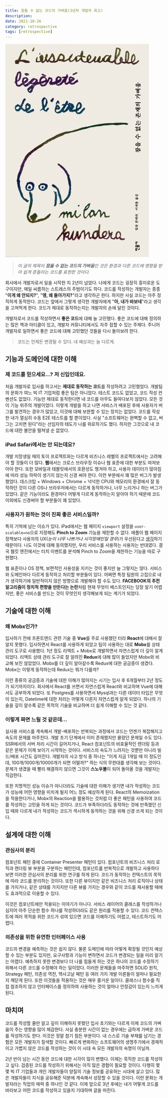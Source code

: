 ```yaml
---
title: 참을 수 없는 코드의 가벼움(3년차 개발자 회고)
description:
date: 2021-10-26
category: retrospective
tags: [retrospective]
---
```


![book-cover](./img/book-cover.jpg "참을 수 없는 존재의 가벼움, 밀란 쿤데라")

> _이 글의 제목이 **참을 수 없는 코드의 가벼움**인 것은 환경과 다른 코드에 영향을 받아 쉽게 흔들리는 코드를 표현한 것이다._

회사에서 개발자로서 일을 시작한 지 2년이 넘었다. 나에게 코드는 굉장히 흥미로운 도구이지만, 매일 씨름하는 스트레스의 주범이기도 하다. 코드를 작성하는 개발자는 종종 "**이게 왜 안되지?**", "**엥, 왜 돌아가지?**"라고 생각하곤 한다. 하지만 사실 코드는 아주 정직하게 동작한다. 코드는 앞에서 그렇게 생각한 개발자에게 "**아, 내가 바보네**"라고 생각을 고쳐먹게 한다. 코드가 제대로 동작하는지는 개발자의 손에 달린 것이다.

개발자로서 코드를 작성하면서 **좋은 코드**에 대해 늘 고민했다. 좋은 코드에 대해 정의하는 많은 책과 아티클이 있고, 개발자 커뮤니티에서도 자주 접할 수 있는 주제다. 주니어 개발자로 일하면서 좋은 코드에 대해 고민했던 것들을 다시 돌아보려 한다.

> 코드는 언제든 변경될 수 있다. 내 예상과는 늘 다르게.

## 기능과 도메인에 대한 이해

### 제 코드를 믿으세요...? 저 신입인데요.

처음 개발자로 입사를 하고서는 **제대로 동작하는 코드**를 작성하려고 고민했었다. 개발팀의 문화가 여느 빅 IT 기업처럼 좋은 팀은 아니었다. 테스트 코드도 없었고, 코드 작성 컨벤션도 없었다. 기능만 제대로 동작한다면 내 코드를 아무도 들여다보지 않았다. 모든 것이 기능 위주의 개발이었다. 이렇게 개발을 하고 나면 서비스가 배포된 후에 사용자가 버그를 발견하는 경우가 많았고, 이것에 대해 보완할 수 있는 장치는 없었다. 코드를 작성한 내가 열심히 수동 E2E 테스트를 할 뿐이었다. 사실 "소프트웨어는 완벽할 수 없고, 버그는 고치면 된다"라는 선임자의 태도가 나를 위로하기도 했다. 하지만 그것으로 내 코드에 대한 불안을 떨쳐낼 순 없었다.

### iPad Safari에서는 안 되는데요?

개발 지망생일 때의 토이 프로젝트와는 다르게 비즈니스 레벨의 프로젝트에서는 고려해야 할 것들이 더 많다. **웹**에서는 크로스 브라우징 이슈나 웹 표준에 대한 부분도 따져보아야 한다. 또한 모바일과 태블릿에서의 호환성도 챙겨야 하고, 사용자 데이터가 많아짐에 따라 성능 하락이 생기지 않는지 신경 써야 한다. 이런 부분에서 꽤 많은 버그가 발생했었다. 데스크탑 + Windows + Chrome + 넉넉한 CPU와 메모리의 환경에서 잘 동작하던 것이 다른 OS나 브라우저에서는 다르게 동작하거나, 너무 느리거나 하는 버그가 있었다. 같은 기능이라도 환경마다 어떻게 다르게 동작하는지 알아야 하기 때문에 코드 이외에도 신경써야 할 부분들이 꽤 있었다.

### 사용자가 원하는 것이 진짜 좋은 서비스일까?

특히 기억에 남는 이슈가 있다. iPad에서는 웹 페이지 `viewport` 설정을 `user-scalable=no`으로 지정해도 **Pinch to Zoom** 기능을 제한할 수 없다. 애플이 웹 페이지 정책보다 사용자의 UX(_눈이 너무 나쁘거나 시각장애인일 경우_)가 우선된다고 [생각](https://webkit.org/blog/7367/new-interaction-behaviors-in-ios-10/)하기 때문이다. 나도 이것에 대해 동의했지만, 우리 서비스를 사용하는 사용자는 반대였다. 결국 웹킷 엔진에서는 터치 이벤트를 분석해 Pinch to Zoom을 제한하는 기능을 따로 구현했다.

웹 표준이나 OS 정책, 보편적인 사용성을 지키는 것이 좋지만 늘 그렇지는 않다. 서비스와 도메인마다 다르게 동작하고 처리할 부분들이 있다. 어쩌면 특정 팀원의 고집으로 내가 생각하기에 일반적이지 않은 방향으로 개발해야 할 수도 있다. **FACEBOOK의 추천 알고리즘이 정치적 편향을 만든다는 논란**처럼 현재 무엇이 베스트인지는 당장 알기 어렵지만, 좋은 서비스를 만드는 것이 무엇인지 생각해보게 되는 계기가 되었다.

## 기술에 대한 이해

### 왜 Mobx인가?

입사하기 전에 프론트엔드 관련 기술 중 **Vue**를 주로 사용했던 터라 **React**에 대해서 잘 알지 못했다. 입사하면서 React를 사용하게 되었고 팀이 사용하는 대로 **Mobx**를 상태 관리 도구로 사용했다. 1년 정도 리액트 + Mobx로 개발하면서 자연스럽게 더 깊이 알게 되었다. 리액트 상태 관리 도구로 잘 알려진 **Redux**에 대해 많이 들었지만 Mobx와 비교해 보진 않았었다. Mobx를 더 깊이 알아갈수록 Redux에 대한 궁금증이 생겼다. Mobx는 이렇게 동작하는데 Redux는 뭐가 다를까?

이런 종류의 궁금증과 기술에 대한 이해가 많아지는 시기는 입사 후 6개월부터 2년 정도가 되기까지이다. 회사에서 React를 쓰면서 자연스럽게 React와 비교하며 Vue에 대해서도 공부하게 되었다. 또 Postgres를 사용하면서 Mysql과는 다른 데이터 타입은 무엇이 있는지, Datetime에 대한 처리는 어떻게 다른지 자연스럽게 알게 되었다. 하나의 기술을 깊이 알수록 같은 목적의 기술을 비교하며 더 쉽게 이해할 수 있는 것 같다.

### 이렇게 짜면 느릴 것 같은데...

실사용 서비스를 계속해서 개발-배포하는 반복되는 과정에서 코드는 언젠가 복잡해지고 속도의 문제를 마주친다. 개발 초기 단계에서 이미 존재했지만 몰랐던 문제일 수도 있다. SSR에서의 서버 처리 시간이 길어지거나, React 컴포넌트의 비효율적인 렌더링 등과 같은 문제가 이제 보이기 시작하는 것이다. 서비스의 속도가 느려지는 것뿐만 아니라 빌드/배포 시간도 길어진다. 개발자의 사고 방식 중 하나는 "이게 지금 1개일 때 이 정도인데, 100개/1000개/10000개가 되면 어떨까?" 하는 식의 무한대를 생각해 보는 것이다. 문제가 생겼을 때 빨리 해결하지 않으면 그것이 **스노우볼**이 되어 돌아올 것을 개발자는 직감한다.

또한 치명적인 성능 이슈가 아니더라도 기술에 대한 이해가 생기면 내가 작성하는 코드가 성능에 어떤 영향을 미치게 될지 어느 정도 예상하게 된다. React의 Memoization을 적용한다거나, Mobx의 Reaction을 활용하는 것처럼 더 좋은 패턴을 사용하여 코드를 작성하는 고민을 하게 되는 것이다. 코드가 부족하더라도 동작하는 것에 만족했던 신입 때와 다르게 내가 작성하는 코드가 섹시하게 동작하는 것을 위해 신경 쓰게 되는 것이다.

## 설계에 대한 이해

### 관심사의 분리

컴포넌트 패턴 중에 Container Presenter 패턴이 있다. 컴포넌트의 비즈니스 처리 로직과 렌더링 뷰 부분을 구분하는 패턴인데, 컴포넌트를 반복적으로 개발하고 사용하다 보면 이러한 관심사의 분리를 위한 연구를 하게 된다. 코드가 동작하는 컨텍스트의 목적에 따라 코드를 분리하는 것이다. 또한 다른 뷰이지만 같은 비즈니스 처리 로직이나 상태를 가지거나, 같은 상태를 가지지만 다른 뷰를 가지는 경우와 같이 코드를 재사용할 때에도 효과적으로 이용할 수 있다.

이것은 컴포넌트에만 적용되는 이야기가 아니다. 서비스 레이어의 클래스를 작성하거나 심지어 아주 단순한 함수 하나를 작성하더라도 같은 원리를 적용할 수 있다. 코드 컨텍스트에 여러 목적을 위한 코드가 섞여 있으면 코드를 이해하기도 어렵고, 테스트하기도 어렵다.

### 의존성을 위한 유연한 인터페이스 사용

코드의 변경을 예측하는 것은 쉽지 않다. 물론 도메인에 따라 어떻게 확장될 것인지 예상할 수 있는 부분도 있지만, 요구사항과 기능이 변하면서 코드가 변경되는 일을 미리 알기는 어렵다. 예측하지 못한 변경보다 더 나를 힘들게 하는 것은 하나의 코드를 수정하기 위해서 다른 코드를 수정해야 하는 일이었다. 이러한 문제들을 마주하면 SOLID 원칙, Strategy 패턴, 의존성 역전, 헥사고날 패턴 등 여러 가지 개발 이론들이 얼마나 필요한지 깨닫게 된다. 또한 이것들을 적용하는 것은 매우 즐거운 일이다. 클래스나 함수를 직접 참조하지 않고 인터페이스를 정의하여 사용하는 것이 얼마나 안정감이 있는지 느끼게 된다.

## 마치며

코드를 작성할 줄만 알고 깊이 이해하지 못했던 입사 초기와는 다르게 이제 코드의 가벼움이 주는 영향을 많이 체감한다. 사실 충분한 시간이 없는 경우에는 급하게 가벼운 코드를 작성하기도 한다. 이것은 정말 참기 힘든 부분이다. 내 스스로 기술 부채를 남기는 경험은 모든 개발자가 질색할 것이다. 빠르게 변화하는 소프트웨어의 생명주기에서 경제적이고 가볍지 않은 코드를 작성하는 것이 이 시대 속 모든 개발자의 숙명이 아닐까.

2년 반이 넘는 시간 동안 코드에 대한 시각이 많이 변했다. 이제는 묵직한 코드를 작성하고 싶다. 검증된 코드를 작성하기 위해서는 아직 많은 경험이 필요할 것이다. 다행히 몇몇 빅 IT 기업들과 개인 개발자들이 양질의 기술 정보를 공유하는 시대에 살고 있다. 많은 개발자들이 지식을 공유해준 덕분에 계속해서 성장할 수 있을 것이다. 이런 문화는 개발자라는 직업의 매력 중 하나인 것 같다. 이제 앞으로 3년 후에는 내가 어떻게 코드를 바라보고 어떤 코드를 작성하고 있을지 기대하며 글을 마친다.
